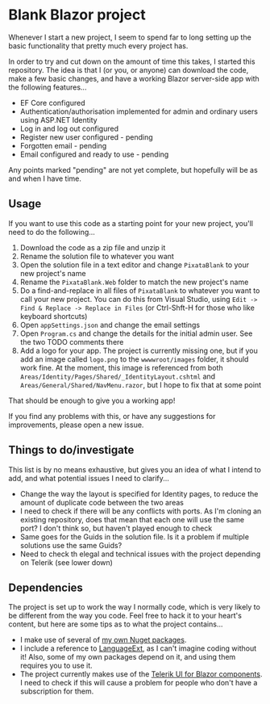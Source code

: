 # Blank Blazor project

Whenever I start a new project, I seem to spend far to long setting up the basic functionality that pretty much every project has.

In order to try and cut down on the amount of time this takes, I started this repository. The idea is that I (or you, or anyone) can download the code, make a few basic changes, and have a working Blazor server-side app with the following features...

- EF Core configured
- Authentication/authorisation implemented for admin and ordinary users using ASP.NET Identity
- Log in and log out configured
- Register new user configured - pending
- Forgotten email - pending
- Email configured and ready to use - pending

Any points marked "pending" are not yet complete, but hopefully will be as and when I have time.

## Usage

If you want to use this code as a starting point for your new project, you'll need to do the following...

1. Download the code as a zip file and unzip it
2. Rename the solution file to whatever you want
3. Open the solution file in a text editor and change `PixataBlank` to your new project's name
4. Rename the `PixataBlank.Web` folder to match the new project's name
5. Do a find-and-replace in all files of `PixataBlank` to whatever you want to call your new project. You can do this from Visual Studio, using `Edit -> Find & Replace -> Replace in Files` (or Ctrl-Shft-H for those who like keyboard shortcuts)
6. Open `appSettings.json` and change the email settings
7. Open `Program.cs` and change the details for the initial admin user. See the two TODO comments there
8. Add a logo for your app. The project is currently missing one, but if you add an image called `logo.png` to the `wwwwroot/images` folder, it should work fine. At the moment, this image is referenced from both `Areas/Identity/Pages/Shared/_IdentityLayout.cshtml` and `Areas/General/Shared/NavMenu.razor`, but I hope to fix that at some point

That should be enough to give you a working app!

If you find any problems with this, or have any suggestions for improvements, please open a new issue.

## Things to do/investigate

This list is by no means exhaustive, but gives you an idea of what I intend to add, and what potential issues I need to clarify...

- Change the way the layout is specified for Identity pages, to reduce the amount of duplicate code between the two areas
- I need to check if there will be any conflicts with ports. As I'm cloning an existing repository, does that mean that each one will use the same port? I don't think so, but haven't played enough to check
- Same goes for the Guids in the solution file. Is it a problem if multiple solutions use the same Guids?
- Need to check th elegal and technical issues with the project depending on Telerik (see lower down)

## Dependencies

The project is set up to work the way I normally code, which is very likely to be different from the way you code. Feel free to hack it to your heart's content, but here are some tips as to what the project contains...

- I make use of several of [my own Nuget packages](https://www.nuget.org/packages?q=Pixata).
- I include a reference to [LanguageExt](https://github.com/louthy/language-ext/), as I can't imagine coding without it! Also, some of my own packages depend on it, and using them requires you to use it.
- The project currently makes use of the [Telerik UI for Blazor components](https://www.telerik.com/blazor-ui). I need to check if this will cause a problem for people who don't have a subscription for them.